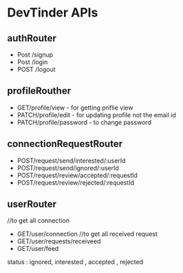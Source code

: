 # DevTinder APIs

## authRouter
- Post /signup
- Post /login
- POST /logout

## profileRouther
- GET/profile/view - for getting priflie view
- PATCH/profile/edit - for updating profile not the email id
- PATCH/profile/password - to change password

## connectionRequestRouter
- POST/request/send/interested/:userId
- POST/request/send/ignored/:userId
- POST/request/review/accepted/:requestId
- POST/request/review/rejected/:requestId

## userRouter
//to get all connection
- GET/user/connection
//to get all received request
- GET/user/requests/receiveed
- GET/user/feed


status : ignored, interested , accepted , rejected

